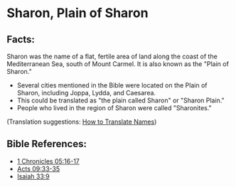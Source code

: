 # Sharon, Plain of Sharon #

## Facts: ##

Sharon was the name of a flat, fertile area of land along the coast of the Mediterranean Sea, south of Mount Carmel. It is also known as the "Plain of Sharon."

* Several cities mentioned in the Bible were located on the Plain of Sharon, including Joppa, Lydda, and Caesarea.
* This could be translated as "the plain called Sharon" or "Sharon Plain."
* People who lived in the region of Sharon were called "Sharonites."

(Translation suggestions: [How to Translate Names](en/ta-vol1/translate/man/translate-names))



## Bible References: ##

* [1 Chronicles 05:16-17](en/tn/1ch/help/05/16)
* [Acts 09:33-35](en/tn/act/help/09/33)
* [Isaiah 33:9](en/tn/isa/help/33/09)